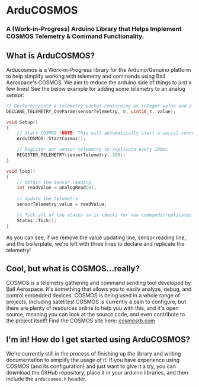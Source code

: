 # ArduCOSMOS
### A (Work-in-Progress) Arduino Library that Helps Implement COSMOS Telemetry & Command Functionality.

## What is ArduCOSMOS?
Arducosmos is a Work-in-Progress library for the Arduino/Genuino platform to help simplify working with telemetry and commands using Ball Aerospace's COSMOS. We aim to reduce the arduino side of things to just a few lines! See the below example for adding some telemetry to an analog sensor:

```cpp
// Declare/create a telemetry packet containing an integer value and a packet ID of 0
DECLARE_TELEMETRY_OneParam(sensorTelemetry, 0, uint16_t, value);
```

```cpp
void Setup()
{
	// Start COSMOS (NOTE: This will automatically start a serial connection)
	ArduCOSMOS::StartCosmos();

	// Register our sensor telemetry to replicate every 100ms
	REGISTER_TELEMETRY(sensorTelemetry, 100);
}
```

```cpp
void loop()
{
	// Obtain the sensor reading
	int readValue = analogRead(0);
	
	// Update the telemetry
	sensorTelemetry.value = readValue;

	// Tick all of the states so it checks for new commands/replicates the telemetry if required
	States::Tick();
}
```

As you can see, if we remove the value updating line, sensor reading line, and the boilerplate, we're left with three lines to declare and replicate the telemetry!

## Cool, but what is COSMOS...really?
COSMOS is a telemetry gathering and command sending tool developed by Ball Aerospace. It's something that allows you to easily analyze, debug, and control embedded devices. COSMOS is being used in a whole range of projects, including satelites! COSMOS is currently a pain to configure, but there are plenty of resources online to help you with this, and it's open source, meaning you can look at the source code, and even contribute to the project itself! Find the COSMOS site here: [cosmosrb.com](http://cosmosrb.com)

## I'm in! How do I get started using ArduCOSMOS?
We're currently still in the process of finishing up the library and writing documentation to simplify the usage of it. If you have experience using COSMOS (and its configuration) and just want to give it a try, you can download the GitHub repository, place it in your arduino libraries, and then include the `arducosmos.h` header. 
